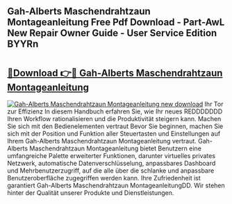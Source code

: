 ## Gah-Alberts Maschendrahtzaun Montageanleitung Free Pdf Download - Part-AwL New Repair Owner Guide - User Service Edition BYYRn

# <h2><a href="http://df74cc.blite.top/?on=Gah-Alberts+Maschendrahtzaun+Montageanleitung">🔗Download 👉🔴 Gah-Alberts Maschendrahtzaun Montageanleitung</a></h2>

[![Gah-Alberts Maschendrahtzaun Montageanleitung new download](https://i.imgur.com/lujVjoI.png)](http://df74cc.blite.top/?on=Gah-Alberts+Maschendrahtzaun+Montageanleitung)
Ihr Tor zur Effizienz In diesem Handbuch erfahren Sie, wie Ihr neues REDDDDDDD Ihren Workflow rationalisieren und die Produktivität steigern kann. Machen Sie sich mit den Bedienelementen vertraut Bevor Sie beginnen, machen Sie sich mit der Position und Funktion aller Steuertasten und Einstellungen auf Ihrem Gah-Alberts Maschendrahtzaun Montageanleitung vertraut. Gah-Alberts Maschendrahtzaun Montageanleitung bietet Benutzern eine umfangreiche Palette erweiterter Funktionen, darunter virtuelles privates Netzwerk, automatische Datenverschlüsselung, anpassbares Dashboard und Mehrbenutzerzugriff, auf die alle über die schlanke und anpassbare Benutzeroberfläche zugegriffen werden kann. Ihre Zufriedenheit ist garantiert Gah-Alberts Maschendrahtzaun MontageanleitungDD. Wir stehen hinter der Qualität unserer Produkte und Dienstleistungen.
